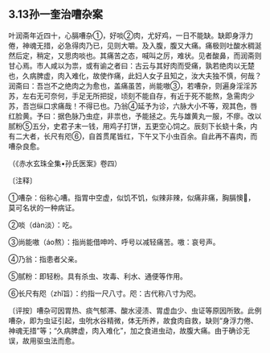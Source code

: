 ## 3.13孙一奎治嘈杂案

叶润斋年近四十，心膈嘈杂①，好啖②肉，尤好鸡，一日不能缺。缺即身浮力倦，神魂无措，必急得肉乃已，见则大嚼。及入腹，腹又大痛。痛极则吐酸水稠涎然后定，稍定，又思肉啖也。其痛苦之态，喊叫之厉，难状。见者酸鼻，而润斋则甘心焉。市人咸以为祟，或有谕之者曰：古云与其好肉而受痛，孰若绝肉以无楚也，久病脾虚，肉入难化，故使作痛，此妇人女子且知之，汝大夫独不慎，何哉？润斋曰：吾岂不之绝肉之为愈也，盖痛虽苦，尚能嗷③，若嘈杂，则遍身淫淫苏苏，左右无可奈何，手足无所把捉，顷刻不能自存，有近于死不能熬，急需肉少苏，吾岂纵口求痛哉！不得已也。乃翁④延予为诊，六脉大小不等，观其色，唇红脸黄。予曰：据色脉乃虫症，非祟也，予能拯之。先与雄黄丸一服，不瘳。改以腻粉⑤五分，史君子末一钱，用鸡子打饼，五更空心饲之。辰刻下长蛲十条，内有二大者，长尺有咫⑥，自首贯尾皆红，下午又下小虫百余。自此再不喜肉，而嘈杂良愈。

（《赤水玄珠全集•孙氏医案》卷四）

〔注释〕

①嘈杂：俗称心嘈。指胃中空虚，似饥不饥，似辣非辣，似痛非痛，胸膈懊𢙐，莫可名状的一种病证。

②啖（dàn淡）：吃。

③尚能嗷（áo熬）：指尚能借呻吟、呼号以减轻痛苦。嗷：哀号声。

④乃翁：指患者父亲。

⑤腻粉：即轻粉。具有杀虫、攻毒、利水、通便等作用。

⑥长尺有咫（zhǐ旨）：约指一尺八寸。咫：古代称八寸为咫。

〔评按〕嘈杂可因胃热、痰气郁滞、酸水浸渍、胃虚血少、虫证等原因所致。此例嘈杂，即为虫证引起，虫吮水谷精微，体无所养，故食肉自救，缺则“身浮力倦、神魂无措”等；“久病脾虚，肉入难化”，加之食进虫动，故腹大痛。由于确诊无误，故用驱虫法而愈。
